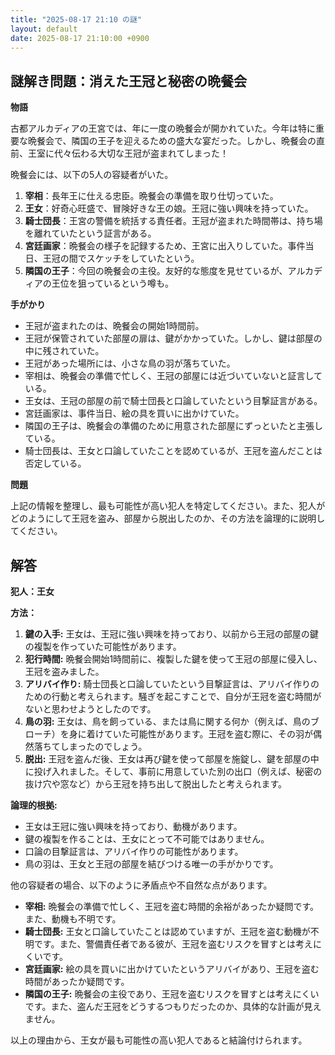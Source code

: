 ```yaml
---
title: "2025-08-17 21:10 の謎"
layout: default
date: 2025-08-17 21:10:00 +0900
---
```

## 謎解き問題：消えた王冠と秘密の晩餐会

**物語**

古都アルカディアの王宮では、年に一度の晩餐会が開かれていた。今年は特に重要な晩餐会で、隣国の王子を迎えるための盛大な宴だった。しかし、晩餐会の直前、王室に代々伝わる大切な王冠が盗まれてしまった！

晩餐会には、以下の5人の容疑者がいた。

1.  **宰相**：長年王に仕える忠臣。晩餐会の準備を取り仕切っていた。
2.  **王女**：好奇心旺盛で、冒険好きな王の娘。王冠に強い興味を持っていた。
3.  **騎士団長**：王宮の警備を統括する責任者。王冠が盗まれた時間帯は、持ち場を離れていたという証言がある。
4.  **宮廷画家**：晩餐会の様子を記録するため、王宮に出入りしていた。事件当日、王冠の間でスケッチをしていたという。
5.  **隣国の王子**：今回の晩餐会の主役。友好的な態度を見せているが、アルカディアの王位を狙っているという噂も。

**手がかり**

*   王冠が盗まれたのは、晩餐会の開始1時間前。
*   王冠が保管されていた部屋の扉は、鍵がかかっていた。しかし、鍵は部屋の中に残されていた。
*   王冠があった場所には、小さな鳥の羽が落ちていた。
*   宰相は、晩餐会の準備で忙しく、王冠の部屋には近づいていないと証言している。
*   王女は、王冠の部屋の前で騎士団長と口論していたという目撃証言がある。
*   宮廷画家は、事件当日、絵の具を買いに出かけていた。
*   隣国の王子は、晩餐会の準備のために用意された部屋にずっといたと主張している。
*   騎士団長は、王女と口論していたことを認めているが、王冠を盗んだことは否定している。

**問題**

上記の情報を整理し、最も可能性が高い犯人を特定してください。また、犯人がどのようにして王冠を盗み、部屋から脱出したのか、その方法を論理的に説明してください。

## 解答

**犯人：王女**

**方法：**

1.  **鍵の入手:** 王女は、王冠に強い興味を持っており、以前から王冠の部屋の鍵の複製を作っていた可能性があります。
2.  **犯行時間:** 晩餐会開始1時間前に、複製した鍵を使って王冠の部屋に侵入し、王冠を盗みました。
3.  **アリバイ作り:** 騎士団長と口論していたという目撃証言は、アリバイ作りのための行動と考えられます。騒ぎを起こすことで、自分が王冠を盗む時間がないと思わせようとしたのです。
4.  **鳥の羽:** 王女は、鳥を飼っている、または鳥に関する何か（例えば、鳥のブローチ）を身に着けていた可能性があります。王冠を盗む際に、その羽が偶然落ちてしまったのでしょう。
5.  **脱出:** 王冠を盗んだ後、王女は再び鍵を使って部屋を施錠し、鍵を部屋の中に投げ入れました。そして、事前に用意していた別の出口（例えば、秘密の抜け穴や窓など）から王冠を持ち出して脱出したと考えられます。

**論理的根拠:**

*   王女は王冠に強い興味を持っており、動機があります。
*   鍵の複製を作ることは、王女にとって不可能ではありません。
*   口論の目撃証言は、アリバイ作りの可能性があります。
*   鳥の羽は、王女と王冠の部屋を結びつける唯一の手がかりです。

他の容疑者の場合、以下のように矛盾点や不自然な点があります。

*   **宰相:** 晩餐会の準備で忙しく、王冠を盗む時間的余裕があったか疑問です。また、動機も不明です。
*   **騎士団長:** 王女と口論していたことは認めていますが、王冠を盗む動機が不明です。また、警備責任者である彼が、王冠を盗むリスクを冒すとは考えにくいです。
*   **宮廷画家:** 絵の具を買いに出かけていたというアリバイがあり、王冠を盗む時間があったか疑問です。
*   **隣国の王子:** 晩餐会の主役であり、王冠を盗むリスクを冒すとは考えにくいです。また、盗んだ王冠をどうするつもりだったのか、具体的な計画が見えません。

以上の理由から、王女が最も可能性の高い犯人であると結論付けられます。
